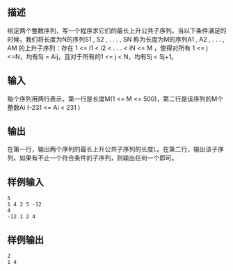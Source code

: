 ## 描述


给定两个整数序列，写一个程序求它们的最长上升公共子序列。当以下条件满足的时候，我们将长度为N的序列S1 , S2 , . . . , SN 称为长度为M的序列A1 , A2 , . . . , AM 的上升子序列：存在 1 <= i1 < i2 < . . . < iN <= M ，使得对所有 1 <= j <=N，均有Sj = Aij，且对于所有的1 <= j < N，均有Sj < Sj+1。

## 输入


每个序列用两行表示，第一行是长度M(1 <= M <= 500)，第二行是该序列的M个整数Ai (-231 <= Ai < 231 )

## 输出


在第一行，输出两个序列的最长上升公共子序列的长度L。在第二行，输出该子序列。如果有不止一个符合条件的子序列，则输出任何一个即可。

## 样例输入


```
5
1 4 2 5 -12
4
-12 1 2 4
```


## 样例输出


```
2
1 4
```


